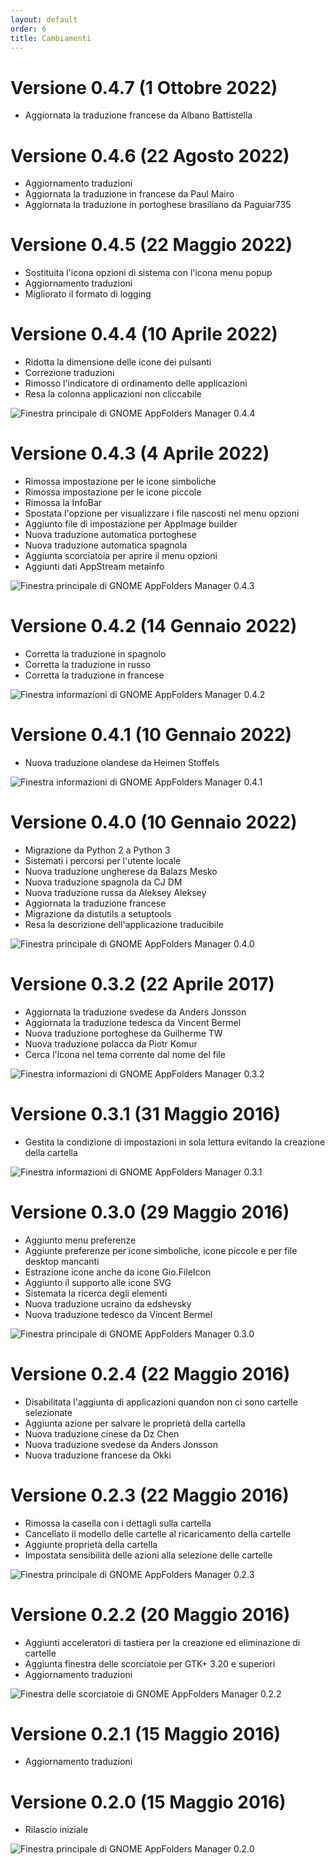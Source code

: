 ```yaml
---
layout: default
order: 6
title: Cambiamenti
---
```

# Versione 0.4.7 (1 Ottobre 2022)
* Aggiornata la traduzione francese da Albano Battistella

# Versione 0.4.6 (22 Agosto 2022)
* Aggiornamento traduzioni
* Aggiornata la traduzione in francese da Paul Mairo
* Aggiornata la traduzione in portoghese brasiliano da Paguiar735

# Versione 0.4.5 (22 Maggio 2022)
* Sostituita l'icona opzioni di sistema con l'icona menu popup
* Aggiornamento traduzioni
* Migliorato il formato di logging

# Versione 0.4.4 (10 Aprile 2022)
* Ridotta la dimensione delle icone dei pulsanti
* Correzione traduzioni
* Rimosso l'indicatore di ordinamento delle applicazioni
* Resa la colonna applicazioni non cliccabile

![Finestra principale di GNOME AppFolders Manager 0.4.4](/resources/gnome-appfolders-manager/archive/v0.4.4/italian/main.png)

# Versione 0.4.3 (4 Aprile 2022)
* Rimossa impostazione per le icone simboliche
* Rimossa impostazione per le icone piccole
* Rimossa la InfoBar
* Spostata l'opzione per visualizzare i file nascosti nel menu opzioni
* Aggiunto file di impostazione per AppImage builder
* Nuova traduzione automatica portoghese
* Nuova traduzione automatica spagnola
* Aggiunta scorciatoia per aprire il menu opzioni
* Aggiunti dati AppStream metainfo

![Finestra principale di GNOME AppFolders Manager 0.4.3](/resources/gnome-appfolders-manager/archive/v0.4.3/italian/main.png)

# Versione 0.4.2 (14 Gennaio 2022)
* Corretta la traduzione in spagnolo
* Corretta la traduzione in russo
* Corretta la traduzione in francese

![Finestra informazioni di GNOME AppFolders Manager 0.4.2](/resources/gnome-appfolders-manager/archive/v0.4.2/italian/about.png)

# Versione 0.4.1 (10 Gennaio 2022)
* Nuova traduzione olandese da Heimen Stoffels

![Finestra informazioni di GNOME AppFolders Manager 0.4.1](/resources/gnome-appfolders-manager/archive/v0.4.1/italian/about.png)

# Versione 0.4.0 (10 Gennaio 2022)
* Migrazione da Python 2 a Python 3
* Sistemati i percorsi per l'utente locale
* Nuova traduzione ungherese da Balazs Mesko
* Nuova traduzione spagnola da CJ DM
* Nuova traduzione russa da Aleksey Aleksey
* Aggiornata la traduzione francese
* Migrazione da distutils a setuptools
* Resa la descrizione dell'applicazione traducibile

![Finestra principale di GNOME AppFolders Manager 0.4.0](/resources/gnome-appfolders-manager/archive/v0.4.0/italian/main.png)

# Versione 0.3.2 (22 Aprile 2017)
* Aggiornata la traduzione svedese da Anders Jonsson
* Aggiornata la traduzione tedesca da Vincent Bermel
* Nuova traduzione portoghese da Guilherme TW
* Nuova traduzione polacca da Piotr Komur
* Cerca l'icona nel tema corrente dal nome del file

![Finestra informazioni di GNOME AppFolders Manager 0.3.2](/resources/gnome-appfolders-manager/archive/v0.3.2/italian/about.png)

# Versione 0.3.1 (31 Maggio 2016)
* Gestita la condizione di impostazioni in sola lettura evitando la creazione della cartella

![Finestra informazioni di GNOME AppFolders Manager 0.3.1](/resources/gnome-appfolders-manager/archive/v0.3.1/italian/about.png)

# Versione 0.3.0 (29 Maggio 2016)

* Aggiunto menu preferenze
* Aggiunte preferenze per icone simboliche, icone piccole e per file desktop mancanti
* Estrazione icone anche da icone Gio.FileIcon
* Aggiunto il supporto alle icone SVG
* Sistemata la ricerca degli elementi
* Nuova traduzione ucraino da edshevsky
* Nuova traduzione tedesco da Vincent Bermel

![Finestra principale di GNOME AppFolders Manager 0.3.0](/resources/gnome-appfolders-manager/archive/v0.3.0/italian/main.png)

# Versione 0.2.4 (22 Maggio 2016)

* Disabilitata l'aggiunta di applicazioni quandon non ci sono cartelle selezionate
* Aggiunta azione per salvare le propriet&agrave; della cartella
* Nuova traduzione cinese da Dz Chen
* Nuova traduzione svedese da Anders Jonsson
* Nuova traduzione francese da Okki

# Versione 0.2.3 (22 Maggio 2016)

* Rimossa la casella con i dettagli sulla cartella
* Cancellato il modello delle cartelle al ricaricamento della cartelle
* Aggiunte propriet&agrave; della cartella
* Impostata sensibilit&agrave; delle azioni alla selezione delle cartelle

![Finestra principale di GNOME AppFolders Manager 0.2.3](/resources/gnome-appfolders-manager/archive/v0.2.3/italian/main.png)

# Versione 0.2.2 (20 Maggio 2016)

* Aggiunti acceleratori di tastiera per la creazione ed eliminazione di cartelle
* Aggiunta finestra delle scorciatoie per GTK+ 3.20 e superiori
* Aggiornamento traduzioni

![Finestra delle scorciatoie di GNOME AppFolders Manager 0.2.2](/resources/gnome-appfolders-manager/archive/v0.2.2/italian/shortcuts.png)

# Versione 0.2.1 (15 Maggio 2016)

* Aggiornamento traduzioni

# Versione 0.2.0 (15 Maggio 2016)

* Rilascio iniziale

![Finestra principale di GNOME AppFolders Manager 0.2.0](/resources/gnome-appfolders-manager/archive/v0.2.0/italian/main.png)